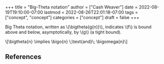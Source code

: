 +++
title = "Big-Theta notation"
author = ["Cash Weaver"]
date = 2022-08-19T19:10:00-07:00
lastmod = 2022-08-26T22:01:18-07:00
tags = ["concept", "concept"]
categories = ["concept"]
draft = false
+++

Big Theta notation, written as \\(\bigtheta{g(n)}\\), indicates \\(f\\) is bound above and below, asymptotically, by \\(g\\) (a tight bound).

\\[\bigtheta{n} \implies \bigo{n} \\;\text{and}\\; \bigomega{n}\\]

## References

<style>.csl-entry{text-indent: -1.5em; margin-left: 1.5em;}</style><div class="csl-bib-body">
</div>
